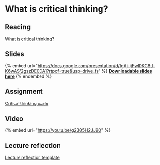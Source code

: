 # What is critical thinking?

## Reading

[What is critical thinking?](https://drive.google.com/file/d/1oYciKkc7w8wUG0NYETBl8YIcGXgOlWL6/view?usp=sharing)

## Slides

{% embed url="https://docs.google.com/presentation/d/1gAj-ijFwlDKC8tl-K6wASf2gszDE0CA1?rtpof=true&usp=drive_fs" %}
[**Downloadable slides here**](https://docs.google.com/presentation/d/1gAj-ijFwlDKC8tl-K6wASf2gszDE0CA1?rtpof=true\&usp=drive_fs)
{% endembed %}

## Assignment

[Critical thinking scale](https://docs.google.com/document/d/1gKYJXefXZ_e43sRbACFgyeZBZCzfzdJs?rtpof=true\&usp=drive_fs)

## Video

{% embed url="https://youtu.be/g23Q5H2JJ9Q" %}

## Lecture reflection

[Lecture reflection template](https://docs.google.com/document/d/1-QvgphnFSDIcU5mtJgi4l1TDoXzuB0nT?rtpof=true\&usp=drive_fs)
